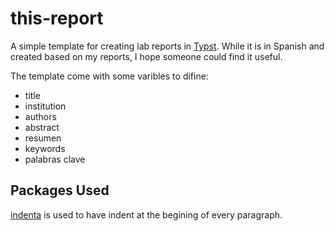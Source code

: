 # this-report

A simple template for creating lab reports in [Typst](https://typst.app/home/). While it is in Spanish and created based on my reports, I hope someone could find it useful.

The template come with some varibles to difine:
- title
- institution
- authors
- abstract
- resumen
- keywords
- palabras clave


## Packages Used

[indenta](https://typst.app/universe/package/indenta) is used to have indent at the begining of every paragraph.
